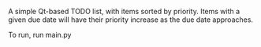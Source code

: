 A simple Qt-based TODO list, with items sorted by priority. Items with a given due date will have their priority increase as the due date approaches.

To run, run main.py
